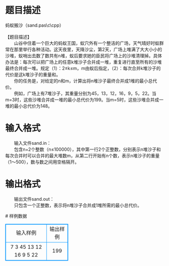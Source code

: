 # 

 
 # 题目描述 
<p>
蚂蚁搬沙（sand.pas\c\cpp） <br><br>【题目描述】 　　<br>　　山谷中住着一个巨大的蚂蚁王国，蚁穴外有一个整洁的广场，天气晴好时蚁群常在那里举行各种活动。这天夜里，天降沙尘，第2天，广场上堆满了大大小小的沙堆，蚁哨出去数了数共有n堆，蚁后要求她的臣民将广场上的沙堆清理掉。具体办法是：每次可以把广场上的任意k堆沙子合并成一堆，重复进行直至所有的沙堆最终合并成一堆。规定（1）：2≤k≤m，m由蚁后指定，（2）：每次合并k堆沙子的代价是这k堆沙子的重量和。<br>　　你的任务是，对给定的n和m，计算出将n堆沙子最终合并成1堆的最小总代价。<br>　　例如，广场上有7堆沙子，其重量分别为45，13，12，16，9，5，22。当m=3时，这些沙堆合并成一堆的最小总代价为199。当m=5时，这些沙堆合并成一堆的最小总代价为148。<br></p> 

 
 # 输入格式 
<p>
　　输入文件sand.in：<br>　　包含n+2个整数（n≤100000），其中第一行2个正整数，分别表示n堆沙子和每次合并时可以合并的最大堆数m，从第二行开始有n个数，表示n堆沙子的重量（1～500），数与数之间用空格隔开。<br></p> 

 
 # 输出格式 
<p>
　　输出文件sand.out：<br>　　只包含一个正整数，表示将n堆沙子合并成1堆所需的最小总代价。<br></p> 
# 样例数据
<style>
        table,table tr th, table tr td { border:1px solid #0094ff; }
        table { width: 200px; min-height: 25px; line-height: 25px; text-align: center; border-collapse: collapse;}   
    </style>
<table>
	<tr>
		<td>输入样例</td>
		<td>输出样例</td>
	</tr>
<tr><td>7  3
45  13  12  16  9  5  22
</td><td>199</td></tr></table>

